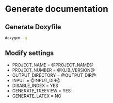 # Generate documentation

## Generate Doxyfile

```bash
doxygen -g
```

## Modify settings

- PROJECT_NAME = @PROJECT_NAME@
- PROJECT_NUMBER = @KLIB_VERSION@
- OUTPUT_DIRECTORY = @OUTPUT_DIR@
- INPUT = @INPUT_DIR@
- DISABLE_INDEX = YES
- GENERATE_TREEVIEW = YES
- GENERATE_LATEX = NO
